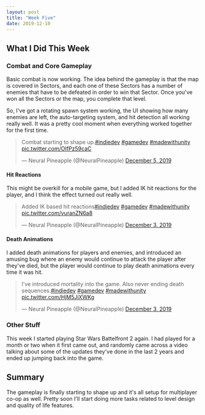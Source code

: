 ```yaml
---
layout: post
title: "Week Five"
date: 2019-12-10
---
```


## What I Did This Week
### Combat and Core Gameplay
Basic combat is now working. The idea behind the gameplay is that the map is covered in Sectors, and each one of these Sectors has a number of enemies that have to be defeated in order to win that Sector. Once you've won all the Sectors or the map, you complete that level.

So, I've got a rotating spawn system working, the UI showing how many enemies are left, the auto-targeting system, and hit detection all working really well. It was a pretty cool moment when everything worked together for the first time.

<blockquote class="twitter-tweet"><p lang="en" dir="ltr">Combat starting to shape up.<a href="https://twitter.com/hashtag/indiedev?src=hash&amp;ref_src=twsrc%5Etfw">#indiedev</a> <a href="https://twitter.com/hashtag/gamedev?src=hash&amp;ref_src=twsrc%5Etfw">#gamedev</a> <a href="https://twitter.com/hashtag/madewithunity?src=hash&amp;ref_src=twsrc%5Etfw">#madewithunity</a> <a href="https://t.co/OIfPz59caC">pic.twitter.com/OIfPz59caC</a></p>&mdash; Neural Pineapple (@NeuralPineapple) <a href="https://twitter.com/NeuralPineapple/status/1202468682326315015?ref_src=twsrc%5Etfw">December 5, 2019</a></blockquote> <script async src="https://platform.twitter.com/widgets.js" charset="utf-8"></script> 

#### Hit Reactions
This might be overkill for a mobile game, but I added IK hit reactions for the player, and I think the effect turned out really well.

<blockquote class="twitter-tweet"><p lang="en" dir="ltr">Added IK based hit reactions<a href="https://twitter.com/hashtag/indiedev?src=hash&amp;ref_src=twsrc%5Etfw">#indiedev</a> <a href="https://twitter.com/hashtag/gamedev?src=hash&amp;ref_src=twsrc%5Etfw">#gamedev</a> <a href="https://twitter.com/hashtag/madewithunity?src=hash&amp;ref_src=twsrc%5Etfw">#madewithunity</a> <a href="https://t.co/vuranZN6a8">pic.twitter.com/vuranZN6a8</a></p>&mdash; Neural Pineapple (@NeuralPineapple) <a href="https://twitter.com/NeuralPineapple/status/1201761202076041216?ref_src=twsrc%5Etfw">December 3, 2019</a></blockquote> <script async src="https://platform.twitter.com/widgets.js" charset="utf-8"></script> 

#### Death Animations
I added death animations for players and enemies, and introduced an amusing bug where an enemy would continue to attack the player after they've died, but the player would continue to play death animations every time it was hit.

<blockquote class="twitter-tweet"><p lang="en" dir="ltr">I&#39;ve introduced mortality into the game. Also never ending death sequences.<a href="https://twitter.com/hashtag/indiedev?src=hash&amp;ref_src=twsrc%5Etfw">#indiedev</a> <a href="https://twitter.com/hashtag/gamedev?src=hash&amp;ref_src=twsrc%5Etfw">#gamedev</a> <a href="https://twitter.com/hashtag/madewithunity?src=hash&amp;ref_src=twsrc%5Etfw">#madewithunity</a> <a href="https://t.co/HjM5JjXWKg">pic.twitter.com/HjM5JjXWKg</a></p>&mdash; Neural Pineapple (@NeuralPineapple) <a href="https://twitter.com/NeuralPineapple/status/1201658443767144449?ref_src=twsrc%5Etfw">December 3, 2019</a></blockquote> <script async src="https://platform.twitter.com/widgets.js" charset="utf-8"></script> 

### Other Stuff
This week I started playing Star Wars Battelfront 2 again. I had played for a month or two when it first came out, and randomly came across a video talking about some of the updates they've done in the last 2 years and ended up jumping back into the game.

## Summary
The gameplay is finally starting to shape up and it's all setup for multiplayer co-op as well. Pretty soon I'll start doing more tasks related to level design and quality of life features.
